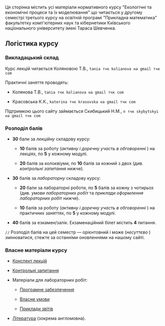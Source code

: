 <!--RELEASE-->

Ця сторінка містить усі матеріали нормативного курсу "Екологічні та економічні процеси та їх моделювання" що читається у другому семестрі третього курсу на освітній програмі "Прикладна математика" факультетку комп'ютерних наук та кібернетики Київського національного університету імені Тараса Шевченка.

## **Логістика курсу**

### **Викладацький склад**

Курс лекцій читається Коляновою Т.В., `tania тчк kolianova на gmail тчк com`

Практичні заняття проводять:

- Колянова Т.В., `tania тчк kolianova на gmail тчк com`

- Красовська К.К., `katerina тчк krasovska на gmail тчк com`

Підтримкою цього сайту займається Скибицький Н.М., `n тчк skybytskyi на gmail тчк com`

### **Розподіл балів**

- **30** бали за _лекційну_  складову курсу:

	- **10** балів за роботу (_активну і доречну участь в обговоренні_ ) на лекціях, по **5** у 
		кожному модулі.

	- **20** балів за колоквіуми, по **10** балів за кожний з двох (див. _контрольні запитання_ 
		нижче).

- **30** балів за _лабораторну_  складову курсу:

	- **20** бали за лабораторні роботи, по **5** балів за кожну з чотирьох (див. _умови 
		лабораторних робіт_  та _приклади оформлення лабораторних робіт_  нижче).
	
	- **10** балів за роботу (_активну і доречну участь в обговоренні_ ) на практичних 
		заняттях, по **5** у кожному модулі.

- **40** балів за езкамен/залік. Екзаменаційний білет містить **4** питання.

`//` Розподіл балів на цей семестр &mdash; орієнтовний і може (_несуттєво_ ) змінюватися, стежте за останніми оновленнями на нашому сайті.

### **Власне матеріали курсу**

- [Конспект лекцій](lectures/lectures.md)

- [Контрольні запитання](exams/exams.md)

- Матеріали для лабораторних робіт:
  
	- [Програмне забезпечення](labs/setup.md)
  
	- [Власне умови](labs/tasks/tasks.md)
  
	- [Приклади звітів](labs/examples/examples.md)

- [Література](books/books.md) (зокрема англомовна).
